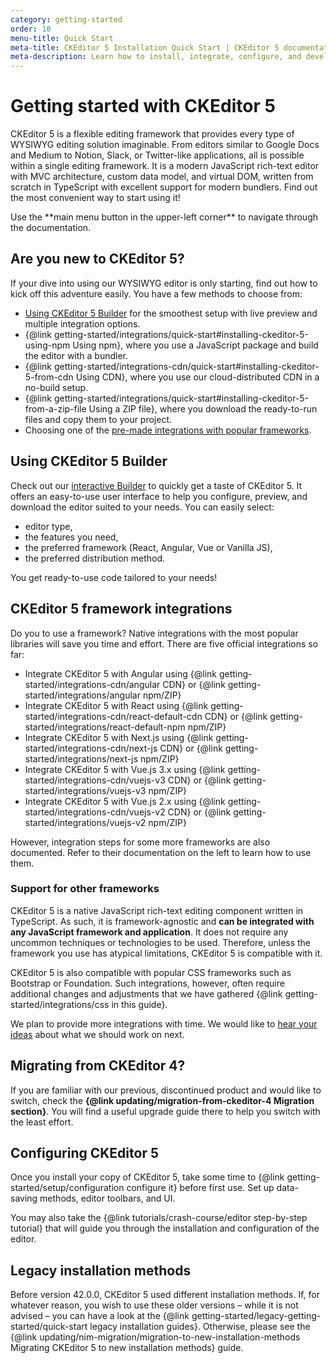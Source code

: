 ```yaml
---
category: getting-started
order: 10
menu-title: Quick Start
meta-title: CKEditor 5 Installation Quick Start | CKEditor 5 documentation
meta-description: Learn how to install, integrate, configure, and develop CKEditor 5. Browse through the API documentation and online samples.
---
```


# Getting started with CKEditor&nbsp;5

CKEditor&nbsp;5 is a flexible editing framework that provides every type of WYSIWYG editing solution imaginable. From editors similar to Google Docs and Medium to Notion, Slack, or Twitter-like applications, all is possible within a single editing framework. It is a modern JavaScript rich-text editor with MVC architecture, custom data model, and virtual DOM, written from scratch in TypeScript with excellent support for modern bundlers. Find out the most convenient way to start using it!

<span class="navigation-hint_mobile">
	<info-box>
		Use the **main menu button in the upper-left corner** to navigate through the documentation.
	</info-box>
</span>

## Are you new to CKEditor&nbsp;5?

If your dive into using our WYSIWYG editor is only starting, find out how to kick off this adventure easily. You have a few methods to choose from:

* [Using CKEditor&nbsp;5 Builder](#using-ckeditor-5-builder) for the smoothest setup with live preview and multiple integration options.
* {@link getting-started/integrations/quick-start#installing-ckeditor-5-using-npm Using npm}, where you use a JavaScript package and build the editor with a bundler.
* {@link getting-started/integrations-cdn/quick-start#installing-ckeditor-5-from-cdn Using CDN}, where you use our cloud-distributed CDN in a no-build setup.
* {@link getting-started/integrations/quick-start#installing-ckeditor-5-from-a-zip-file Using a ZIP file}, where you download the ready-to-run files and copy them to your project.
* Choosing one of the [pre-made integrations with popular frameworks](#ckeditor-5-framework-integrations).

## Using CKEditor&nbsp;5 Builder

Check out our [interactive Builder](https://ckeditor.com/ckeditor-5/builder?redirect=docs) to quickly get a taste of CKEditor&nbsp;5. It offers an easy-to-use user interface to help you configure, preview, and download the editor suited to your needs. You can easily select:

* editor type,
* the features you need,
* the preferred framework (React, Angular, Vue or Vanilla JS),
* the preferred distribution method.

You get ready-to-use code tailored to your needs!

## CKEditor&nbsp;5 framework integrations

Do you to use a framework? Native integrations with the most popular libraries will save you time and effort. There are five official integrations so far:

* Integrate CKEditor&nbsp;5 with Angular using {@link getting-started/integrations-cdn/angular CDN} or {@link getting-started/integrations/angular npm/ZIP}
* Integrate CKEditor&nbsp;5 with React using  {@link getting-started/integrations-cdn/react-default-cdn CDN} or {@link getting-started/integrations/react-default-npm npm/ZIP}
* Integrate CKEditor&nbsp;5 with Next.js using {@link getting-started/integrations-cdn/next-js CDN} or {@link getting-started/integrations/next-js npm/ZIP}
* Integrate CKEditor&nbsp;5 with Vue.js 3.x using {@link getting-started/integrations-cdn/vuejs-v3 CDN} or {@link getting-started/integrations/vuejs-v3 npm/ZIP}
* Integrate CKEditor&nbsp;5 with Vue.js 2.x using {@link getting-started/integrations-cdn/vuejs-v2 CDN} or {@link getting-started/integrations/vuejs-v2 npm/ZIP}

However, integration steps for some more frameworks are also documented. Refer to their documentation on the left to learn how to use them.

### Support for other frameworks

CKEditor&nbsp;5 is a native JavaScript rich-text editing component written in TypeScript. As such, it is framework-agnostic and **can be integrated with any JavaScript framework and application**. It does not require any uncommon techniques or technologies to be used. Therefore, unless the framework you use has atypical limitations, CKEditor&nbsp;5 is compatible with it.

CKEditor&nbsp;5 is also compatible with popular CSS frameworks such as Bootstrap or Foundation. Such integrations, however, often require additional changes and adjustments that we have gathered {@link getting-started/integrations/css in this guide}.

We plan to provide more integrations with time. We would like to [hear your ideas](https://github.com/ckeditor/ckeditor5/issues/1002) about what we should work on next.

## Migrating from CKEditor&nbsp;4?

If you are familiar with our previous, discontinued product and would like to switch, check the **{@link updating/migration-from-ckeditor-4 Migration section}**. You will find a useful upgrade guide there to help you switch with the least effort.

## Configuring CKEditor&nbsp;5

Once you install your copy of CKEditor&nbsp;5, take some time to {@link getting-started/setup/configuration configure it} before first use. Set up data-saving methods, editor toolbars, and UI.

You may also take the {@link tutorials/crash-course/editor step-by-step tutorial} that will guide you through the installation and configuration of the editor.

## Legacy installation methods

Before version 42.0.0, CKEditor&nbsp;5 used different installation methods. If, for whatever reason, you wish to use these older versions &ndash; while it is not advised &ndash; you can have a look at the {@link getting-started/legacy-getting-started/quick-start legacy installation guides}. Otherwise, please see the {@link updating/nim-migration/migration-to-new-installation-methods Migrating CKEditor&nbsp;5 to new installation methods} guide.
